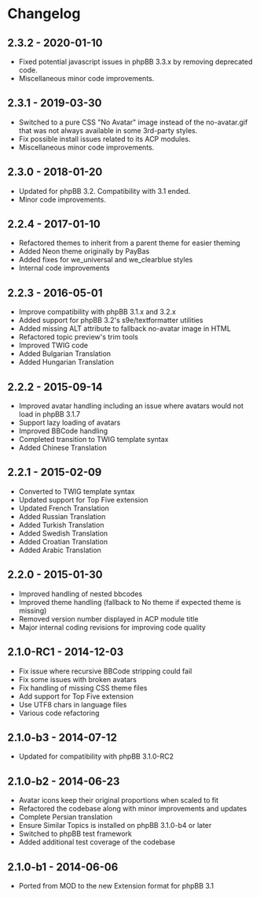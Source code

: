 # Changelog

## 2.3.2 - 2020-01-10

- Fixed potential javascript issues in phpBB 3.3.x by removing deprecated code.
- Miscellaneous minor code improvements.

## 2.3.1 - 2019-03-30

- Switched to a pure CSS "No Avatar" image instead of the no-avatar.gif that was not always available in some 3rd-party styles.
- Fix possible install issues related to its ACP modules.
- Miscellaneous minor code improvements.

## 2.3.0 - 2018-01-20

- Updated for phpBB 3.2. Compatibility with 3.1 ended.
- Minor code improvements.

## 2.2.4 - 2017-01-10

- Refactored themes to inherit from a parent theme for easier theming
- Added Neon theme originally by PayBas
- Added fixes for we_universal and we_clearblue styles
- Internal code improvements

## 2.2.3 - 2016-05-01

- Improve compatibility with phpBB 3.1.x and 3.2.x
- Added support for phpBB 3.2's s9e/textformatter utilities
- Added missing ALT attribute to fallback no-avatar image in HTML
- Refactored topic preview's trim tools
- Improved TWIG code
- Added Bulgarian Translation
- Added Hungarian Translation

## 2.2.2 - 2015-09-14

- Improved avatar handling including an issue where avatars would not load in phpBB 3.1.7
- Support lazy loading of avatars
- Improved BBCode handling
- Completed transition to TWIG template syntax
- Added Chinese Translation

## 2.2.1 - 2015-02-09

- Converted to TWIG template syntax
- Updated support for Top Five extension
- Updated French Translation
- Added Russian Translation
- Added Turkish Translation
- Added Swedish Translation
- Added Croatian Translation
- Added Arabic Translation

## 2.2.0 - 2015-01-30

- Improved handling of nested bbcodes
- Improved theme handling (fallback to No theme if expected theme is missing)
- Removed version number displayed in ACP module title
- Major internal coding revisions for improving code quality

## 2.1.0-RC1 - 2014-12-03

- Fix issue where recursive BBCode stripping could fail
- Fix some issues with broken avatars
- Fix handling of missing CSS theme files
- Add support for Top Five extension
- Use UTF8 chars in language files
- Various code refactoring

## 2.1.0-b3 - 2014-07-12

- Updated for compatibility with phpBB 3.1.0-RC2

## 2.1.0-b2 - 2014-06-23

- Avatar icons keep their original proportions when scaled to fit
- Refactored the codebase along with minor improvements and updates
- Complete Persian translation
- Ensure Similar Topics is installed on phpBB 3.1.0-b4 or later
- Switched to phpBB test framework
- Added additional test coverage of the codebase

## 2.1.0-b1 - 2014-06-06

- Ported from MOD to the new Extension format for phpBB 3.1
